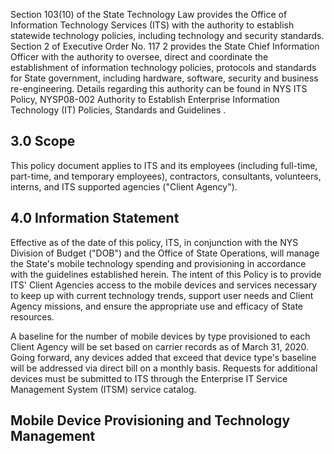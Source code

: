 Section 103(10) of the State Technology Law provides the Office of Information Technology Services (ITS) with the authority to establish statewide technology policies, including technology and security standards. Section 2 of Executive Order No. 117 2 provides the State Chief Information Officer with the authority to oversee, direct and coordinate the establishment of information technology policies, protocols and standards for State government, including hardware, software, security and business re-engineering. Details regarding this authority can be found in NYS ITS Policy, NYSP08-002 Authority to Establish Enterprise Information Technology (IT) Policies, Standards and Guidelines .

## **3.0 Scope**

This policy document applies to ITS and its employees (including full-time, part-time, and temporary employees), contractors, consultants, volunteers, interns, and ITS supported agencies ("Client Agency").

## **4.0 Information Statement**

Effective as of the date of this policy, ITS, in conjunction with the NYS Division of Budget ("DOB") and the Office of State Operations, will manage the State's mobile technology spending and provisioning in accordance with the guidelines established herein. The intent of this Policy is to provide ITS' Client Agencies access to the mobile devices and services necessary to keep up with current technology trends, support user needs and Client Agency missions, and ensure the appropriate use and efficacy of State resources.

A baseline for the number of mobile devices by type provisioned to each Client Agency will be set based on carrier records as of March 31, 2020. Going forward, any devices added that exceed that device type's baseline will be addressed via direct bill on a monthly basis. Requests for additional devices must be submitted to ITS through the Enterprise IT Service Management System (ITSM) service catalog.

## **Mobile Device Provisioning and Technology Management**